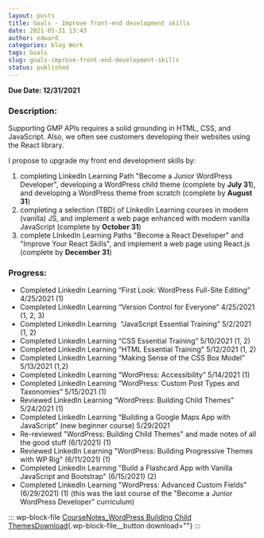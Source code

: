 ```yaml
---
layout: posts
title: Goals - Improve front-end development skills
date: 2021-05-31 13:43
author: edward
categories: blog Work
tags: Goals
slug: goals-improve-front-end-development-skills
status: published
---
```




**Due Date: 12/31/2021**





### Description:





Supporting GMP APIs requires a solid grounding in HTML, CSS, and JavaScript. Also, we often see customers developing their websites using the React library.





I propose to upgrade my front end development skills by:





1.  completing LinkedIn Learning Path "Become a Junior WordPress Developer", developing a WordPress child theme (complete by **July 31**), and developing a WordPress theme from scratch (complete by **August 31**)
2.  completing a selection (TBD) of LInkedIn Learning courses in modern (vanilla) JS, and implement a web page enhanced with modern vanilla JavaScript (complete by **October 31**)
3.  complete LInkedIn Learning Paths "Become a React Developer" and "Improve Your React Skills", and implement a web page using React.js (complete by **December 31**)





### Progress:





-   Completed LinkedIn Learning “First Look: WordPress Full-Site Editing” 4/25/2021 (1)
-   Completed LinkedIn Learning “Version Control for Everyone” 4/25/2021 (1, 2, 3)
-   Completed LinkedIn Learning  “JavaScript Essential Training” 5/2/2021 (1, 2)
-   Completed LinkedIn Learning “CSS Essential Training” 5/10/2021 (1, 2)
-   Completed LinkedIn Learning “HTML Essential Training” 5/12/2021 (1, 2)
-   Completed LinkedIn Learning “Making Sense of the CSS Box Model” 5/13/2021 (1,2)
-   Completed LinkedIn Learning “WordPress: Accessibility” 5/14/2021 (1)
-   Completed LinkedIn Learning “WordPress: Custom Post Types and Taxonomies” 5/15/2021 (1)
-   Reviewed LinkedIn Learning “WordPress: Building Child Themes” 5/24/2021 (1)
-   Completed LinkedIn Learning “Building a Google Maps App with JavaScript” (new beginner course) 5/29/2021
-   Re-reviewed "WordPress: Building Child Themes" and made notes of all the good stuff (6/1/2021) (1)
-   Reviewed LinkedIn Learning "WordPress: Building Progressive Themes with WP Rig" (6/11/2021) (1)
-   Completed LinkedIn Learning "Build a Flashcard App with Vanilla JavaScript and Bootstrap" (6/15/2021) (2)
-   Completed LinkedIn Learning "WordPress: Advanced Custom Fields" (6/29/2021) (1) (this was the last course of the "Become a Junior WordPress Developer" curriculum)





::: wp-block-file
[CourseNotes_WordPress Building Child Themes](http://edward.spurlock.cc/wp-content/uploads/2021/06/CourseNotes_WordPress-Building-Child-Themes.txt)[Download](http://edward.spurlock.cc/wp-content/uploads/2021/06/CourseNotes_WordPress-Building-Child-Themes.txt){.wp-block-file__button download=""}
:::



